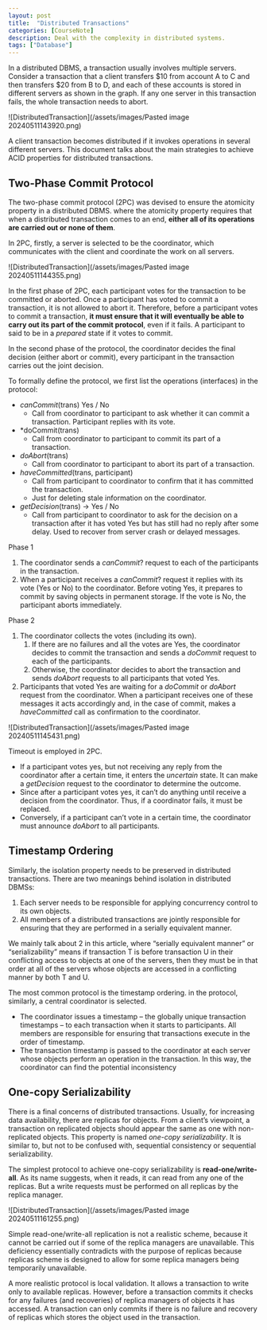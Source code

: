 ```yaml
---
layout: post
title:  "Distributed Transactions"
categories: [CourseNote]
description: Deal with the complexity in distributed systems.  
tags: ["Database"]
---
```


In a distributed DBMS, a transaction usually involves multiple servers. Consider a transaction that a client transfers $10 from account A to C and then transfers $20 from B to D, and each of these accounts is stored in different servers as shown in the graph. If any one server in this transaction fails, the whole transaction needs to abort. 

![DistributedTransaction](/assets/images/Pasted image 20240511143920.png)

A client transaction becomes distributed if it invokes operations in several different servers. This document talks about the main strategies to achieve ACID properties for distributed transactions.

## Two-Phase Commit Protocol

The two-phase commit protocol (2PC) was devised to ensure the atomicity property in a distributed DBMS. where the atomicity property requires that when a distributed transaction comes to an end, **either all of its operations are carried out or none of them**.

<!-- ![[Pasted image 20240511143920.png]] -->

In 2PC, firstly, a server is selected to be the coordinator, which communicates with the client and coordinate the work on all servers. 

![DistributedTransaction](/assets/images/Pasted image 20240511144355.png)
<!-- ![[Pasted image 20240511144355.png]] -->

In the first phase of 2PC, each participant votes for the transaction to be committed or aborted. Once a participant has voted to commit a transaction, it is not allowed to abort it. Therefore, before a participant votes to commit a transaction, **it must ensure that it will eventually be able to carry out its part of the commit protocol**, even if it fails. A participant to said to be in a *prepared* state if it votes to commit. 

In the second phase of the protocol, the coordinator decides the final decision (either abort or commit), every participant in the transaction carries out the joint decision. 

To formally define the protocol, we first list the operations (interfaces) in the protocol:
- *canCommit*(trans) Yes / No
	- Call from coordinator to participant to ask whether it can commit a transaction. Participant replies with its vote.
- *doCommit(trans) 
	- Call from coordinator to participant to commit its part of a transaction.
- *doAbort*(trans) 
	- Call from coordinator to participant to abort its part of a transaction.
- *haveCommitted*(trans, participant) 
	- Call from participant to coordinator to confirm that it has committed the transaction.
	- Just for deleting stale information on the coordinator.
- *getDecision*(trans) -> Yes / No
	- Call from participant to coordinator to ask for the decision on a transaction after it has voted Yes but has still had no reply after some delay. Used to recover from server crash or delayed messages.

Phase 1 
1. The coordinator sends a *canCommit*? request to each of the participants in the transaction. 
2. When a participant receives a *canCommit*? request it replies with its vote (Yes or No) to the coordinator. Before voting Yes, it prepares to commit by saving objects in permanent storage. If the vote is No, the participant aborts immediately.

Phase 2
1. The coordinator collects the votes (including its own). 
	1. If there are no failures and all the votes are Yes, the coordinator decides to commit the transaction and sends a *doCommit* request to each of the participants. 
	2. Otherwise, the coordinator decides to abort the transaction and sends *doAbort* requests to all participants that voted Yes. 
2. Participants that voted Yes are waiting for a *doCommit* or *doAbort* request from the coordinator. When a participant receives one of these messages it acts accordingly and, in the case of commit, makes a *haveCommitted* call as confirmation to the coordinator.

![DistributedTransaction](/assets/images/Pasted image 20240511145431.png)
<!-- ![[Pasted image 20240511145431.png]] -->

Timeout is employed in 2PC.
- If a participant votes yes, but not receiving any reply from the coordinator after a certain time, it enters the *uncertain* state. It can make a *getDecision* request to the coordinator to determine the outcome. 
- Since after a participant votes yes, it can’t do anything until receive a decision from the coordinator. Thus, if a coordinator fails, it must be replaced. 
- Conversely, if a participant can’t vote in a certain time, the coordinator must announce *doAbort* to all participants.

## Timestamp Ordering

Similarly, the isolation property needs to be preserved in distributed transactions. There are two meanings behind isolation in distributed DBMSs:
1. Each server needs to be responsible for applying concurrency control to its own objects.
2. All members of a distributed transactions are jointly responsible for ensuring that they are performed in a serially equivalent manner.

We mainly talk about 2 in this article, where “serially equivalent manner” or “serializability” means if transaction T is before transaction U in their conflicting access to objects at one of the servers, then they must be in that order at all of the servers whose objects are accessed in a conflicting manner by both T and U.

The most common protocol is the timestamp ordering. in the protocol, similarly, a central coordinator is selected. 
- The coordinator issues a timestamp – the globally unique transaction timestamps – to each transaction when it starts to participants. All members are responsible for ensuring that transactions execute in the order of timestamp.
- The transaction timestamp is passed to the coordinator at each server whose objects perform an operation in the transaction. In this way, the coordinator can find the potential inconsistency

## One-copy Serializability

There is a final concerns of distributed transactions. Usually, for increasing data availability, there are replicas for objects. From a client’s viewpoint, a transaction on replicated objects should appear the same as one with non-replicated objects. This property is named *one-copy serializability*. It is similar to, but not to be confused with, sequential consistency or sequential serializability.

The simplest protocol to achieve one-copy serializability is **read-one/write-all**. As its name suggests, when it reads, it can read from any one of the replicas. But a write requests must be performed on all replicas by the replica manager. 

![DistributedTransaction](/assets/images/Pasted image 20240511161255.png)
<!-- ![[Pasted image 20240511161255.png]] -->

Simple read-one/write-all replication is not a realistic scheme, because it cannot be carried out if some of the replica managers are unavailable. This deficiency essentially contradicts with the purpose of replicas because replicas scheme is designed to allow for some replica managers being temporarily unavailable. 

A more realistic protocol is local validation. It allows a transaction to write only to available replicas. However, before a transaction commits it checks for any failures (and recoveries) of replica managers of objects it has accessed. A transaction can only commits if there is no failure and recovery of replicas which stores the object used in the transaction.

